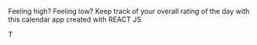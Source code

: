 Feeling high?
Feeling low?
Keep track of your overall rating of the day with this calendar app created with REACT JS

T
